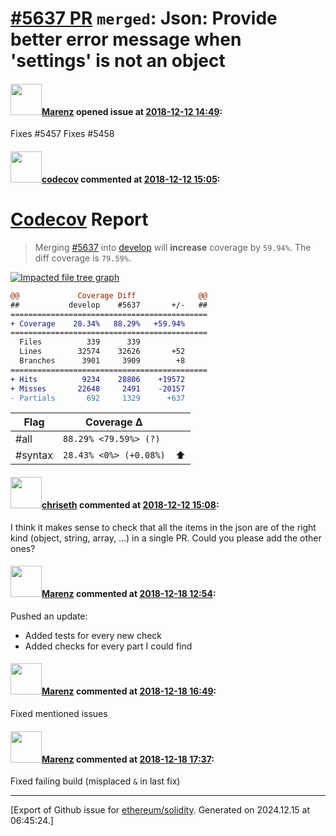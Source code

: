 # [\#5637 PR](https://github.com/ethereum/solidity/pull/5637) `merged`: Json: Provide better error message when 'settings' is not an object

#### <img src="https://avatars.githubusercontent.com/u/424752?u=2d50de05ec528b9b84f8b905a56e90669b0f8927&v=4" width="50">[Marenz](https://github.com/Marenz) opened issue at [2018-12-12 14:49](https://github.com/ethereum/solidity/pull/5637):

Fixes #5457 
Fixes #5458

#### <img src="https://avatars.githubusercontent.com/in/254?v=4" width="50">[codecov](https://github.com/apps/codecov) commented at [2018-12-12 15:05](https://github.com/ethereum/solidity/pull/5637#issuecomment-446619361):

# [Codecov](https://codecov.io/gh/ethereum/solidity/pull/5637?src=pr&el=h1) Report
> Merging [#5637](https://codecov.io/gh/ethereum/solidity/pull/5637?src=pr&el=desc) into [develop](https://codecov.io/gh/ethereum/solidity/commit/f5e52ef3c00fe1e988ca7071f7d6b03ab349ff4d?src=pr&el=desc) will **increase** coverage by `59.94%`.
> The diff coverage is `79.59%`.

[![Impacted file tree graph](https://codecov.io/gh/ethereum/solidity/pull/5637/graphs/tree.svg?width=650&token=87PGzVEwU0&height=150&src=pr)](https://codecov.io/gh/ethereum/solidity/pull/5637?src=pr&el=tree)

```diff
@@             Coverage Diff              @@
##           develop    #5637       +/-   ##
============================================
+ Coverage    28.34%   88.29%   +59.94%     
============================================
  Files          339      339               
  Lines        32574    32626       +52     
  Branches      3901     3909        +8     
============================================
+ Hits          9234    28806    +19572     
+ Misses       22648     2491    -20157     
- Partials       692     1329      +637
```

| Flag | Coverage Δ | |
|---|---|---|
| #all | `88.29% <79.59%> (?)` | |
| #syntax | `28.43% <0%> (+0.08%)` | :arrow_up: |

#### <img src="https://avatars.githubusercontent.com/u/9073706?v=4" width="50">[chriseth](https://github.com/chriseth) commented at [2018-12-12 15:08](https://github.com/ethereum/solidity/pull/5637#issuecomment-446620431):

I think it makes sense to check that all the items in the json are of the right kind (object, string, array, ...) in a single PR. Could you please add the other ones?

#### <img src="https://avatars.githubusercontent.com/u/424752?u=2d50de05ec528b9b84f8b905a56e90669b0f8927&v=4" width="50">[Marenz](https://github.com/Marenz) commented at [2018-12-18 12:54](https://github.com/ethereum/solidity/pull/5637#issuecomment-448211061):

Pushed an update:
* Added tests for every new check
* Added checks for every part I could find

#### <img src="https://avatars.githubusercontent.com/u/424752?u=2d50de05ec528b9b84f8b905a56e90669b0f8927&v=4" width="50">[Marenz](https://github.com/Marenz) commented at [2018-12-18 16:49](https://github.com/ethereum/solidity/pull/5637#issuecomment-448289196):

Fixed mentioned issues

#### <img src="https://avatars.githubusercontent.com/u/424752?u=2d50de05ec528b9b84f8b905a56e90669b0f8927&v=4" width="50">[Marenz](https://github.com/Marenz) commented at [2018-12-18 17:37](https://github.com/ethereum/solidity/pull/5637#issuecomment-448305232):

Fixed failing build (misplaced `&` in last fix)


-------------------------------------------------------------------------------



[Export of Github issue for [ethereum/solidity](https://github.com/ethereum/solidity). Generated on 2024.12.15 at 06:45:24.]
